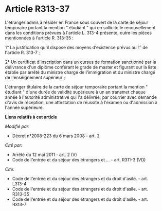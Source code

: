 # Article R313-37

L'étranger admis à résider en France sous couvert de la carte de séjour temporaire portant la mention " étudiant " qui en
sollicite le renouvellement dans les conditions prévues à l'article L. 313-4 présente, outre les pièces mentionnées à
l'article R. 313-35 : 

1° La justification qu'il dispose des moyens d'existence prévus au 1° de l'article R. 313-7 ; 

2° Un certificat d'inscription dans un cursus de formation sanctionné par la délivrance d'un diplôme conférant le grade de
master et figurant sur la liste établie par arrêté du ministre chargé de l'immigration et du ministre chargé de
l'enseignement supérieur ; 

L'étranger titulaire de la carte de séjour temporaire portant la mention " étudiant " d'une durée de validité supérieure à un
an transmet chaque année à l'autorité administrative qui l'a délivrée, par courrier avec demande d'avis de réception, une
attestation de réussite à l'examen ou d'admission à l'année supérieure.

**Liens relatifs à cet article**

_Modifié par_:

  - Décret n°2008-223 du 6 mars 2008 - art. 2

_Cité par_:

  - Arrêté du 12 mai 2011 - art. 2 (V)
  - Code de l'entrée et du séjour des étrangers et ... - art. R311-3 (VD)

_Cite_:

  - Code de l'entrée et du séjour des étrangers et du droit d'asile. - art. L313-4
  - Code de l'entrée et du séjour des étrangers et du droit d'asile. - art. R313-35
  - Code de l'entrée et du séjour des étrangers et du droit d'asile. - art. R313-7
